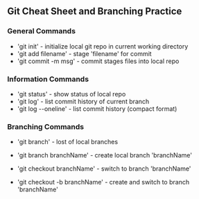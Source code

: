 ## Git Cheat Sheet and Branching Practice


### General Commands
* 'git init' - initialize local git repo in current working directory
* 'git add filename' - stage 'filename' for commit
* 'git commit -m msg' - commit stages files into local repo


### Information Commands
* 'git status' - show status of local repo
* 'git log' - list commit history of current branch
* 'git log --oneline' - list commit history (compact format)

### Branching Commands
* 'git branch' - lost of local branches
* 'git branch branchName' - create local branch 'branchName'

* 'git checkout branchName' - switch to branch 'branchName'
* 'git checkout -b branchName' - create and switch to branch 'branchName'